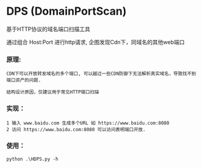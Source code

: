 # DPS (DomainPortScan)

基于HTTP协议的域名端口扫描工具

通过组合 Host:Port 进行http请求, 企图发现Cdn下，同域名的其他web端口

### 原理: 
```
CDN下可以开放转发域名的多个端口, 可以越过一些CDN防御下无法解析真实域名，导致找不到端口资产的问题.

结构设计原因，仅建议用于常见HTTP端口扫描

```
### 实现：
```
1 输入 www.baidu.com 生成多个URL 如 https://www.baidu.com:8080 
2 访问 https://www.baidu.com:8080 可以访问表明端口开放.
```

### 使用：
```
python .\HDPS.py -h
```


